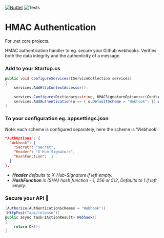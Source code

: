 [![NuGet](https://img.shields.io/nuget/v/Antja.Authentication.HMAC.svg)](https://www.nuget.org/packages/Antja.Authentication.HMAC)
![Tests](https://github.com/antja0/hmac-authentication/workflows/Tests/badge.svg?branch=main)

# HMAC Authentication

For .net core projects.

HMAC authentication handler to eg. secure your Github webhooks.
Verifies both the data integrity and the authenticity of a message.

### Add to your Startup.cs
```c#
public void ConfigureServices(IServiceCollection services)
{
    services.AddHttpContextAccessor();
    
    services.Configure<Dictionary<string, HMACSignatureOptions>>(Configuration.GetSection("AuthOptions"));
    services.AddAuthentication(o => { o.DefaultScheme = "Webhook"; }).AddScheme<HMACSignatureHandler>("Webhook");
}
```

### To your configuration eg. appsettings.json

Note: each scheme is configured separately, here the scheme is 'Webhook'.

```json
"AuthOptions": {
  "Webhook": {
    "Secret": "secret",
    "Header": "X-Hub-Signature", 
    "HashFunction":  1
  }
},
```
- _**Header** defaults to X-Hub-Signature if left empty._
- _**HashFunction** is (SHA) hash function - 1, 256 or 512, Defaults to 1 if left empty._


### Secure your API :rocket:
```c#
[Authorize(AuthenticationSchemes = "Webhook")]
[HttpPost("api/release")]
public async Task<IActionResult> Webhook()
{
    return Ok();
}
```
